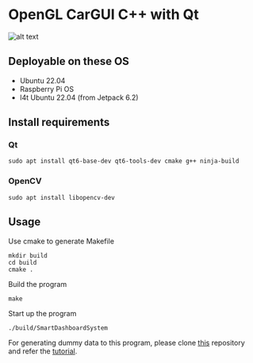 # OpenGL CarGUI C++ with Qt
![alt text](img/figure/demo.gif)
## Deployable on these OS
- Ubuntu 22.04
- Raspberry Pi OS
- l4t Ubuntu 22.04 (from Jetpack 6.2)
## Install requirements
### Qt 
```
sudo apt install qt6-base-dev qt6-tools-dev cmake g++ ninja-build
```   
### OpenCV
```
sudo apt install libopencv-dev
```

## Usage
Use cmake to generate Makefile
```
mkdir build
cd build
cmake .
```
Build the program
```
make
```
Start up the program
```
./build/SmartDashboardSystem
```
For generating dummy data to this program, please clone [this](https://github.com/eddy0117/OpenGL_CarGUI_Qt_Cpp) repository and refer the [tutorial](https://github.com/eddy0117/OpenGL_CarGUI_Cpp/blob/main/docs/datasender.md).
